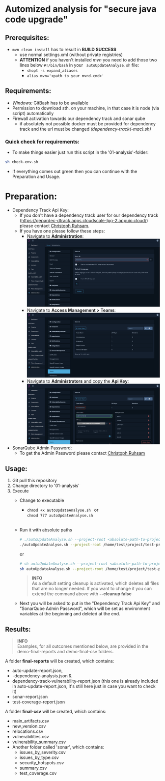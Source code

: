 # Automized analysis for "secure java code upgrade"

## Prerequisites:
* ```mvn clean install``` has to result in **BUILD SUCCESS**
  * use normal settings.xml (without private registries)
  * __ATTENTION__ if you haven't installed *mvn* you need to add those two lines below ```#!/bin/bash``` in your ``` autoUpdateAnalyse.sh``` file:
    * ```shopt -s expand_aliases```
    * ```alias mvn='<path to your mvnd.cmd>'```

## Requirements:
* *Windows:* GitBash has to be available
* Permission to download sth. on your machine, in that case it is node (via script) automatically
* Firewall activation towards our dependency track and sonar qube
  * if absolutely not possible docker must be provided for dependency track and the url must be changed *(dependency-track(-mac).sh)*
### Quick check for requirements:
* To make things easier just run this script in the '01-analysis'-folder:
```bash
sh check-env.sh
```
* If everything comes out green then you can continue with the Preparation and Usage.

# Preparation:
* Dependency Track Api Key:
  * If you don't have a dependency track user for our dependency track (https://gepardec-dtrack.apps.cloudscale-lpg-2.appuio.cloud/) please contact [Christoph Ruhsam](mailto:christoph.ruhsam@gepardec.com).
  * If you have one please follow these steps:
    * Navigate to **Administration**:
      ![Navigate to Administration](img/administration.png)
    * Navigate to **Access Management > Teams**:
      ![Navigate to Access Management > Teams](img/teams.png)
    * Navigate to **Administrators** and copy the **Api Key**:
      ![Navigate to Administrators and copy the Api Key](img/apikey.png)
* SonarQube Admin Password:
  * To get the Admin Password please contact [Christoph Ruhsam](mailto:christoph.ruhsam@gepardec.com)

## Usage:
1. Git pull this repository
2. Change directory to '01-analysis'
3. Execute
   * Change to executable
     * ```chmod +x autoUpdateAnalyse.sh ``` or <br>
       ```chmod 777 autoUpdateAnalyse.sh```<br><br>

   * Run it with absolute paths
     ```bash
     # ./autoUpdateAnalyse.sh --project-root <absolute-path-to-project-root>
     ./autoUpdateAnalyse.sh --project-root /home/test/project/test-project/
     ```
     or
     ```bash 
     # sh autoUpdateAnalyse.sh --project-root <absolute-path-to-project-root> --maven-project-root <absolute-path-to-maven-project-root>
     sh autoUpdateAnalyse.sh --project-root /home/test/project/test-project/ --maven-project-root /home/test/project/test-project/maven/
     ```
     
     > **INFO** <br>
     As a default setting cleanup is activated, which deletes all files that are no longer needed. If you want to change it you can extend the command above with **--cleanup false**
   
   * Next you will be asked to put in the "Dependency Track Api Key" and "SonarQube Admin Password", which will be set as environment variables at the beginning and deleted at the end.

## Results:
> **INFO** <br>
    Examples, for all outcomes mentioned below, are provided in the demo-final-reports and demo-final-csv folders.

A folder **final-reports** will be created, which contains:
* auto-update-report.json,
* *<module-name>* -dependency-analysis.json &
* dependency-track-vulnerability-report.json (this one is already included in auto-update-report.json, it's still here just in case you want to check it)
* sonar-report.json
* test-coverage-report.json

A folder **final-csv** will be created, which contains:
* main_artifacts.csv
* new_version.csv
* relocations.csv
* vulnerabilities.csv
* vulnerability_summary.csv
* Another folder called 'sonar', which contains:
  * issues_by_severity.csv
  * issues_by_type.csv
  * security_hotspots.csv
  * summary.csv
  * test_coverage.csv